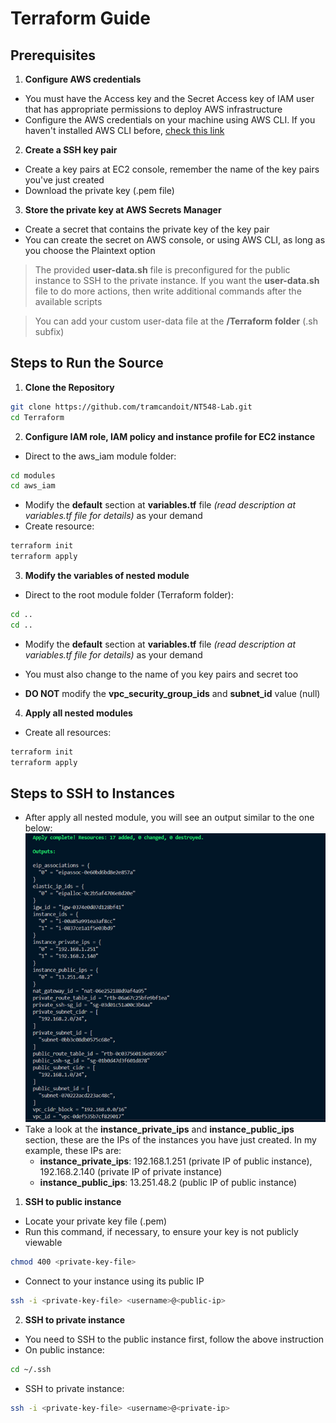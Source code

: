 # Terraform Guide

## Prerequisites
1. **Configure AWS credentials**
- You must have the Access key and the Secret Access key of IAM user that has appropriate permissions to deploy AWS infrastructure
- Configure the AWS credentials on your machine using AWS CLI. If you haven't installed AWS CLI before, [check this link](https://docs.aws.amazon.com/cli/latest/userguide/getting-started-install.html)

2. **Create a SSH key pair**
- Create a key pairs at EC2 console, remember the name of the key pairs you've just created
- Download the private key (.pem file)

3. **Store the private key at AWS Secrets Manager**
- Create a secret that contains the private key of the key pair
- You can create the secret on AWS console, or using AWS CLI, as long as you choose the Plaintext option

> The provided **user-data.sh** file is preconfigured for the public instance to SSH to the private instance. If you want the **user-data.sh** file to do more actions, then write additional commands after the available scripts

> You can add your custom user-data file at the **/Terraform folder** (.sh subfix)

## Steps to Run the Source

1. **Clone the Repository**
```sh
git clone https://github.com/tramcandoit/NT548-Lab.git
cd Terraform
```

2. **Configure IAM role, IAM policy and instance profile for EC2 instance**
- Direct to the aws_iam module folder:
```sh
cd modules
cd aws_iam
```
- Modify the **default** section at **variables.tf** file *(read description at variables.tf file for details)* as your demand
- Create resource:

```sh
terraform init
terraform apply
```

3. **Modify the variables of nested module**
- Direct to the root module folder (Terraform folder):
```sh
cd ..
cd ..
```
- Modify the **default** section at **variables.tf** file *(read description at variables.tf file for details)* as your demand

- You must also change to the name of you key pairs and secret too

- **DO NOT** modify the **vpc_security_group_ids** and **subnet_id** value (null)

4. **Apply all nested modules**
- Create all resources:
```sh
terraform init
terraform apply
```
## Steps to SSH to Instances
- After apply all nested module, you will see an output similar to the one below:
![output](./docs/assets/img-1.png)
- Take a look at the **instance_private_ips** and **instance_public_ips** section, these are the IPs of the instances you have just created. In my example, these IPs are:
    + **instance_private_ips**: 192.168.1.251 (private IP of public instance), 192.168.2.140 (private IP of private instance)
    + **instance_public_ips**: 13.251.48.2 (public IP of public instance)

1. **SSH to public instance**
- Locate your private key file (.pem)
- Run this command, if necessary, to ensure your key is not publicly viewable
```sh
chmod 400 <private-key-file>
```
- Connect to your instance using its public IP
```sh
ssh -i <private-key-file> <username>@<public-ip>
```
2. **SSH to private instance**
- You need to SSH to the public instance first, follow the above instruction
- On public instance:
```sh
cd ~/.ssh
```
- SSH to private instance:
```sh
ssh -i <private-key-file> <username>@<private-ip>
```